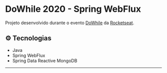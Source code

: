 # DoWhile 2020 - Spring WebFlux
Projeto desenvolvido durante o evento [DoWhile](https://dowhile.rocketseat.com.br/) da [Rocketseat](https://www.rocketseat.com.br/).

## ⚙ Tecnologias

- Java
- Spring WebFlux
- Spring Data Reactive MongoDB

---
